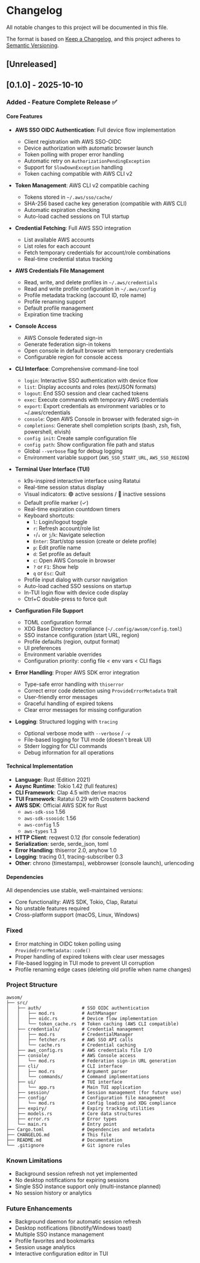 # Changelog

All notable changes to this project will be documented in this file.

The format is based on [Keep a Changelog](https://keepachangelog.com/en/1.0.0/),
and this project adheres to [Semantic Versioning](https://semver.org/spec/v2.0.0.html).

## [Unreleased]

## [0.1.0] - 2025-10-10

### Added - Feature Complete Release ✅

#### Core Features

- **AWS SSO OIDC Authentication**: Full device flow implementation
  - Client registration with AWS SSO-OIDC
  - Device authorization with automatic browser launch
  - Token polling with proper error handling
  - Automatic retry on `AuthorizationPendingException`
  - Support for `SlowDownException` handling
  - Token caching compatible with AWS CLI v2

- **Token Management**: AWS CLI v2 compatible caching
  - Tokens stored in `~/.aws/sso/cache/`
  - SHA-256 based cache key generation (compatible with AWS CLI)
  - Automatic expiration checking
  - Auto-load cached sessions on TUI startup

- **Credential Fetching**: Full AWS SSO integration
  - List available AWS accounts
  - List roles for each account
  - Fetch temporary credentials for account/role combinations
  - Real-time credential status tracking

- **AWS Credentials File Management**
  - Read, write, and delete profiles in `~/.aws/credentials`
  - Read and write profile configuration in `~/.aws/config`
  - Profile metadata tracking (account ID, role name)
  - Profile renaming support
  - Default profile management
  - Expiration time tracking

- **Console Access**
  - AWS Console federated sign-in
  - Generate federation sign-in tokens
  - Open console in default browser with temporary credentials
  - Configurable region for console access

- **CLI Interface**: Comprehensive command-line tool
  - `login`: Interactive SSO authentication with device flow
  - `list`: Display accounts and roles (text/JSON formats)
  - `logout`: End SSO session and clear cached tokens
  - `exec`: Execute commands with temporary AWS credentials
  - `export`: Export credentials as environment variables or to ~/.aws/credentials
  - `console`: Open AWS Console in browser with federated sign-in
  - `completions`: Generate shell completion scripts (bash, zsh, fish, powershell, elvish)
  - `config init`: Create sample configuration file
  - `config path`: Show configuration file path and status
  - Global `--verbose` flag for debug logging
  - Environment variable support (`AWS_SSO_START_URL`, `AWS_SSO_REGION`)

- **Terminal User Interface (TUI)**
  - k9s-inspired interactive interface using Ratatui
  - Real-time session status display
  - Visual indicators: 🟢 active sessions / 🔴 inactive sessions
  - Default profile marker (✓)
  - Real-time expiration countdown timers
  - Keyboard shortcuts:
    - `l`: Login/logout toggle
    - `r`: Refresh account/role list
    - `↑`/`↓` or `j`/`k`: Navigate selection
    - `Enter`: Start/stop session (create or delete profile)
    - `p`: Edit profile name
    - `d`: Set profile as default
    - `c`: Open AWS Console in browser
    - `?` or `F1`: Show help
    - `q` or `Esc`: Quit
  - Profile input dialog with cursor navigation
  - Auto-load cached SSO sessions on startup
  - In-TUI login flow with device code display
  - Ctrl+C double-press to force quit

- **Configuration File Support**
  - TOML configuration format
  - XDG Base Directory compliance (`~/.config/awsom/config.toml`)
  - SSO instance configuration (start URL, region)
  - Profile defaults (region, output format)
  - UI preferences
  - Environment variable overrides
  - Configuration priority: config file < env vars < CLI flags

- **Error Handling**: Proper AWS SDK error integration
  - Type-safe error handling with `thiserror`
  - Correct error code detection using `ProvideErrorMetadata` trait
  - User-friendly error messages
  - Graceful handling of expired tokens
  - Clear error messages for missing configuration

- **Logging**: Structured logging with `tracing`
  - Optional verbose mode with `--verbose` / `-v`
  - File-based logging for TUI mode (doesn't break UI)
  - Stderr logging for CLI commands
  - Debug information for all operations

#### Technical Implementation
- **Language**: Rust (Edition 2021)
- **Async Runtime**: Tokio 1.42 (full features)
- **CLI Framework**: Clap 4.5 with derive macros
- **TUI Framework**: Ratatui 0.29 with Crossterm backend
- **AWS SDK**: Official AWS SDK for Rust
  - `aws-sdk-sso` 1.56
  - `aws-sdk-ssooidc` 1.56
  - `aws-config` 1.5
  - `aws-types` 1.3
- **HTTP Client**: reqwest 0.12 (for console federation)
- **Serialization**: serde, serde_json, toml
- **Error Handling**: thiserror 2.0, anyhow 1.0
- **Logging**: tracing 0.1, tracing-subscriber 0.3
- **Other**: chrono (timestamps), webbrowser (console launch), urlencoding

#### Dependencies
All dependencies use stable, well-maintained versions:
- Core functionality: AWS SDK, Tokio, Clap, Ratatui
- No unstable features required
- Cross-platform support (macOS, Linux, Windows)

### Fixed
- Error matching in OIDC token polling using `ProvideErrorMetadata::code()`
- Proper handling of expired tokens with clear user messages
- File-based logging in TUI mode to prevent UI corruption
- Profile renaming edge cases (deleting old profile when name changes)

### Project Structure
```
awsom/
├── src/
│   ├── auth/               # SSO OIDC authentication
│   │   ├── mod.rs          # AuthManager
│   │   ├── oidc.rs         # Device flow implementation
│   │   └── token_cache.rs  # Token caching (AWS CLI compatible)
│   ├── credentials/        # Credential management
│   │   ├── mod.rs          # CredentialManager
│   │   ├── fetcher.rs      # AWS SSO API calls
│   │   └── cache.rs        # Credential caching
│   ├── aws_config.rs       # AWS credentials file I/O
│   ├── console/            # AWS Console access
│   │   └── mod.rs          # Federation sign-in URL generation
│   ├── cli/                # CLI interface
│   │   ├── mod.rs          # Argument parser
│   │   └── commands/       # Command implementations
│   ├── ui/                 # TUI interface
│   │   └── app.rs          # Main TUI application
│   ├── session/            # Session management (for future use)
│   ├── config/             # Configuration file management
│   │   └── mod.rs          # Config loading and XDG compliance
│   ├── expiry/             # Expiry tracking utilities
│   ├── models.rs           # Core data structures
│   ├── error.rs            # Error types
│   └── main.rs             # Entry point
├── Cargo.toml              # Dependencies and metadata
├── CHANGELOG.md            # This file
├── README.md               # Documentation
└── .gitignore              # Git ignore rules
```

### Known Limitations
- Background session refresh not yet implemented
- No desktop notifications for expiring sessions
- Single SSO instance support only (multi-instance planned)
- No session history or analytics

### Future Enhancements
- Background daemon for automatic session refresh
- Desktop notifications (libnotify/Windows toast)
- Multiple SSO instance management
- Profile favorites and bookmarks
- Session usage analytics
- Interactive configuration editor in TUI

